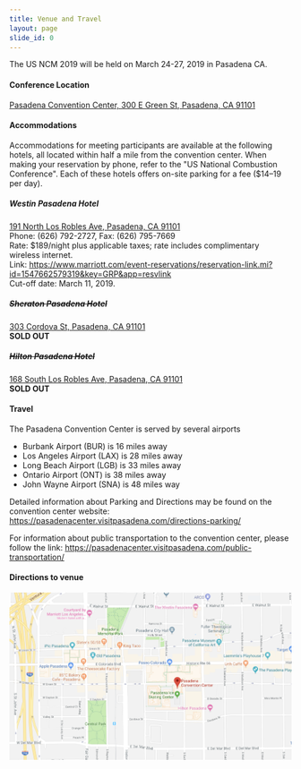 ```yaml
---
title: Venue and Travel
layout: page
slide_id: 0
---
```


<p class="lead">
The US NCM 2019 will be held on March 24-27, 2019 in Pasadena CA.
</p>

#### Conference Location

<i class="fa fa-map-marker mr-3" aria-hidden="true"></i>
[Pasadena Convention Center, 300 E Green St, Pasadena, CA 91101](https://goo.gl/maps/gBEU4DWjhc72)


#### Accommodations

Accommodations for meeting participants are available at the following hotels,
all located within half a mile from the convention center.
When making your reservation by phone, refer to the "US National Combustion Conference".
Each of these hotels offers on-site parking for a fee ($14–19 per day).

##### Westin Pasadena Hotel
<i class="fa fa-map-marker mr-3" aria-hidden="true"></i>[191 North Los Robles Ave, Pasadena, CA 91101](https://goo.gl/maps/tjxnD7siaJG2)<br />
Phone: (626) 792-2727, Fax: (626) 795-7669<br />
Rate: $189/night plus applicable taxes; rate includes complimentary wireless internet.<br />
Link: <https://www.marriott.com/event-reservations/reservation-link.mi?id=1547662579319&key=GRP&app=resvlink><br />
Cut-off date: March 11, 2019.

##### ~~Sheraton Pasadena Hotel~~
<i class="fa fa-map-marker mr-3" aria-hidden="true"></i>[303 Cordova St, Pasadena, CA 91101](https://goo.gl/maps/C9HXoKRnysp)<br />
**SOLD OUT**

##### ~~Hilton Pasadena Hotel~~
<i class="fa fa-map-marker mr-3" aria-hidden="true"></i>[168 South Los Robles Ave, Pasadena, CA 91101](https://goo.gl/maps/E3wMFJUxwSm)<br />
**SOLD OUT**


#### Travel

The Pasadena Convention Center is served by several airports

- Burbank Airport (BUR) is 16 miles away
- Los Angeles Airport (LAX) is 28 miles away
- Long Beach Airport (LGB) is 33 miles away
- Ontario Airport (ONT) is 38 miles away
- John Wayne Airport (SNA) is 48 miles way

Detailed information about Parking and Directions may be found on the convention center website: <https://pasadenacenter.visitpasadena.com/directions-parking/>

For information about public transportation to the convention center, please follow the link: <https://pasadenacenter.visitpasadena.com/public-transportation/>

#### Directions to venue

[<img class="img-fluid" src="./assets/images/directions.png" alt="direction">](https://goo.gl/maps/gBEU4DWjhc72)
